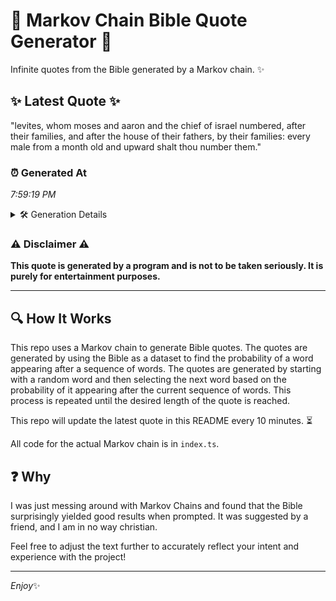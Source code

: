 # 📖 Markov Chain Bible Quote Generator 📖

Infinite quotes from the Bible generated by a Markov chain. ✨

## ✨ Latest Quote ✨
"levites, whom moses and aaron and the chief of israel numbered, after their families, and after the house of their fathers, by their families: every male from a month old and upward shalt thou number them."

### ⏰ Generated At
*7:59:19 PM*

<details>
    <summary>🛠️ Generation Details</summary>
    <p>
        <strong>🌱 Seed:</strong> levites,<br>
        <strong>🔄 Iterations:</strong> 35<br>
        <strong>📜 Context History:</strong><br>[ levites, ]: whom<br>[ levites,, whom ]: moses<br>[ levites,, whom, moses ]: and<br>[ levites,, whom, moses, and ]: aaron<br>[ levites,, whom, moses, and, aaron ]: and<br>[ levites,, whom, moses, and, aaron, and ]: the<br>[ whom, moses, and, aaron, and, the ]: chief<br>[ moses, and, aaron, and, the, chief ]: of<br>[ and, aaron, and, the, chief, of ]: israel<br>[ aaron, and, the, chief, of, israel ]: numbered,<br>[ and, the, chief, of, israel, numbered, ]: after<br>[ the, chief, of, israel, numbered,, after ]: their<br>[ chief, of, israel, numbered,, after, their ]: families,<br>[ of, israel, numbered,, after, their, families, ]: and<br>[ israel, numbered,, after, their, families,, and ]: after<br>[ numbered,, after, their, families,, and, after ]: the<br>[ after, their, families,, and, after, the ]: house<br>[ their, families,, and, after, the, house ]: of<br>[ families,, and, after, the, house, of ]: their<br>[ and, after, the, house, of, their ]: fathers,<br>[ after, the, house, of, their, fathers, ]: by<br>[ the, house, of, their, fathers,, by ]: their<br>[ house, of, their, fathers,, by, their ]: families:<br>[ of, their, fathers,, by, their, families: ]: every<br>[ their, fathers,, by, their, families:, every ]: male<br>[ fathers,, by, their, families:, every, male ]: from<br>[ by, their, families:, every, male, from ]: a<br>[ their, families:, every, male, from, a ]: month<br>[ families:, every, male, from, a, month ]: old<br>[ every, male, from, a, month, old ]: and<br>[ male, from, a, month, old, and ]: upward<br>[ from, a, month, old, and, upward ]: shalt<br>[ a, month, old, and, upward, shalt ]: thou<br>[ month, old, and, upward, shalt, thou ]: number<br>[ old, and, upward, shalt, thou, number ]: them.<br>
    </p>
</details>

### ⚠️ Disclaimer ⚠️
**This quote is generated by a program and is not to be taken seriously. It is purely for entertainment purposes.**

---

## 🔍 How It Works

This repo uses a Markov chain to generate Bible quotes. The quotes are generated by using the Bible as a dataset to find the probability of a word appearing after a sequence of words. The quotes are generated by starting with a random word and then selecting the next word based on the probability of it appearing after the current sequence of words. This process is repeated until the desired length of the quote is reached.

This repo will update the latest quote in this README every 10 minutes. ⏳

All code for the actual Markov chain is in `index.ts`.

## ❓ Why

I was just messing around with Markov Chains and found that the Bible surprisingly yielded good results when prompted. 
It was suggested by a friend, and I am in no way christian.

Feel free to adjust the text further to accurately reflect your intent and experience with the project!

---

*Enjoy*✨
